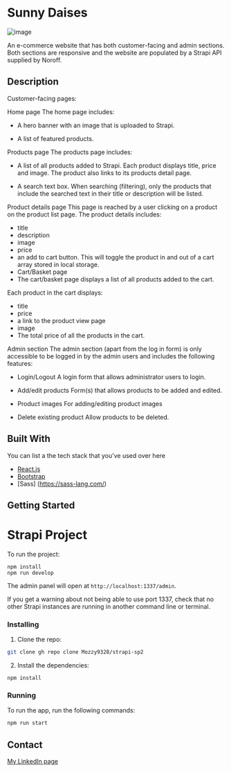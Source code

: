 # Sunny Daises

![image](https://steady-donut-7290b4.netlify.app/public/uploads/jakob_owens_Jz_J_Syb_P_Fb3s_unsplash_0840f6de0c.jpg)

An e-commerce website that has both customer-facing and admin sections. Both sections are responsive and the website are populated by a Strapi API supplied by Noroff.

## Description

Customer-facing pages:

Home page
The home page includes:

- A hero banner with an image that is uploaded to Strapi.

- A list of featured products.

Products page
The products page includes:

- A list of all products added to Strapi. Each product displays title, price and image. The product also links to its products detail page.

- A search text box. When searching (filtering), only the products that include the searched text in their title or description will be listed.

Product details page
This page is reached by a user clicking on a product on the product list page.
The product details includes:

- title
- description
- image
- price
- an add to cart button. This will toggle the product in and out of a cart array stored in local storage.
- Cart/Basket page
- The cart/basket page displays a list of all products added to the cart.

Each product in the cart displays:

- title
- price
- a link to the product view page
- image
- The total price of all the products in the cart.

Admin section
The admin section (apart from the log in form) is only accessible to be logged in by the admin users and includes the following features:

- Login/Logout
  A login form that allows administrator users to login.

- Add/edit products
  Form(s) that allows products to be added and edited.

- Product images
  For adding/editing product images

- Delete existing product
  Allow products to be deleted.

## Built With

You can list a the tech stack that you've used over here

- [React.js](https://reactjs.org/)
- [Bootstrap](https://getbootstrap.com)
- [Sass] (https://sass-lang.com/)

## Getting Started

# Strapi Project

To run the project:

```
npm install
npm run develop
```

The admin panel will open at `http://localhost:1337/admin`.

If you get a warning about not being able to use port 1337, check that no other Strapi instances are running in another command line or terminal.

### Installing

1. Clone the repo:

```bash
git clone gh repo clone Mozzy9328/strapi-sp2
```

2. Install the dependencies:

```
npm install
```

### Running

To run the app, run the following commands:

```bash
npm run start
```

## Contact

[My LinkedIn page](www.linkedin.com/in/msalesforce)
